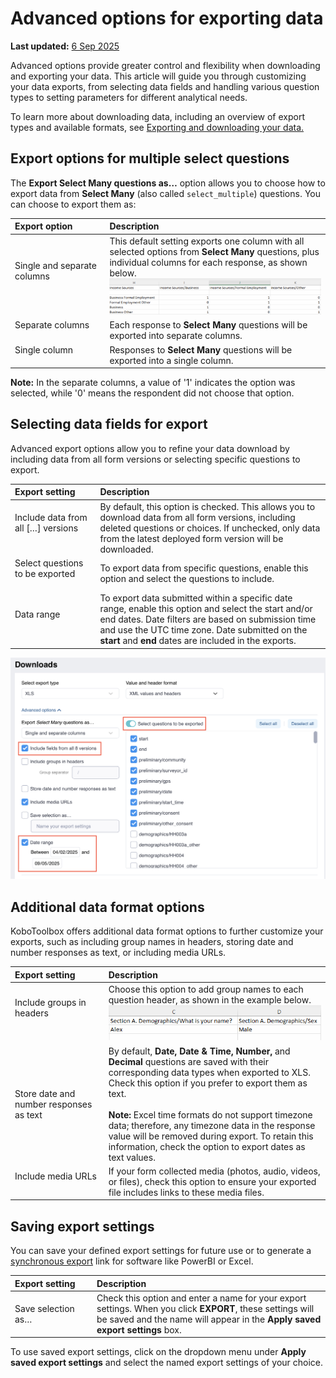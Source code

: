 # Advanced options for exporting data
**Last updated:** <a href="https://github.com/kobotoolbox/docs/blob/3c330f73a31b7c321784281b8f32bd00902bfe3d/source/advanced_export.md" class="reference">6 Sep 2025</a>

Advanced options provide greater control and flexibility when downloading and exporting your data. This article will guide you through customizing your data exports, from selecting data fields and handling various question types to setting parameters for different analytical needs.

<p class="note">
    To learn more about downloading data, including an overview of export types and available formats, see <a href="https://support.kobotoolbox.org/export_download.html?highlight=export">Exporting and downloading your data.</a>
</p>

## Export options for multiple select questions

The **Export Select Many questions as…** option allows you to choose how to export data from **Select Many** (also called `select_multiple`) questions. You can choose to export them as:

| **Export option**    | **Description**                                |
| :----------------- | :------------------------------------ |
| Single and separate columns &emsp;&emsp;&emsp;&emsp;&emsp;&emsp;              | This default setting exports one column with all selected options from <strong>Select Many</strong> questions, plus individual columns for each response, as shown below.<br> ![How to select many columns](images/advanced_export/select_many_columns.png)  |
| Separate columns &emsp;&emsp;&emsp;&emsp;&emsp;&emsp;     | Each response to <strong>Select Many</strong> questions will be exported into separate columns.                                  |
| Single column  &emsp;&emsp;&emsp;&emsp;&emsp;&emsp;         | Responses to <strong>Select Many</strong> questions will be exported into a single column.            |


<p class="note">
  <strong>Note:</strong> In the separate columns, a value of '1' indicates the option was selected, while '0' means the respondent did not choose that option.
</p>

## Selecting data fields for export

Advanced export options allow you to refine your data download by including data from all form versions or selecting specific questions to export.

| **Export setting**    | **Description**                                |
| :----------------- | :------------------------------------ |
| Include data from all […] versions &emsp;&emsp;&emsp;&emsp;&emsp;&emsp; | By default, this option is checked. This allows you to download data from all form versions, including deleted questions or choices. If unchecked, only data from the latest deployed form version will be downloaded. |
| Select questions to be exported &emsp;&emsp;&emsp;&emsp;&emsp;&emsp; | To export data from specific questions, enable this option and select the questions to include. |
| Data range &emsp;&emsp;&emsp;&emsp;&emsp;&emsp;| To export data submitted within a specific date range, enable this option and select the start and/or end dates. Date filters are based on submission time and use the UTC time zone. Date submitted on the <strong>start</strong> and <strong>end</strong> dates are included in the exports. |

![How to select data fields](images/advanced_export/select_data_fields.png)

## Additional data format options

KoboToolbox offers additional data format options to further customize your exports, such as including group names in headers, storing date and number responses as text, or including media URLs.

| **Export setting**    | **Description**                                |
| :----------------- | :------------------------------------ |
| Include groups in headers &emsp;&emsp;&emsp;&emsp;&emsp;&emsp; | Choose this option to add group names to each question header, as shown in the example below. ![Include groups in headers](images/advanced_export/group_headers2.png) | 
| Store date and number responses as text &emsp;&emsp;&emsp;&emsp;&emsp;&emsp; | By default, <strong>Date, Date & Time, Number,</strong> and <strong>Decimal</strong> questions are saved with their corresponding data types when exported to XLS. Check this option if you prefer to export them as text.<br><br><strong>Note:</strong> Excel time formats do not support timezone data; therefore, any timezone data in the response value will be removed during export. To retain this information, check the option to export dates as text values. |
| Include media URLs &emsp;&emsp;&emsp;&emsp;&emsp;&emsp; | If your form collected media (photos, audio, videos, or files), check this option to ensure your exported file includes links to these media files. |

## Saving export settings

You can save your defined export settings for future use or to generate a [synchronous export](https://support.kobotoolbox.org/synchronous_exports.html) link for software like PowerBI or Excel.

| **Export setting** | **Description**                                |
| :-------------------- | :------------------------------------ |
| Save selection as… &emsp;&emsp;&emsp;&emsp;&emsp;&emsp;| Check this option and enter a name for your export settings. When you click <strong>EXPORT</strong>, these settings will be saved and the name will appear in the <strong>Apply saved export settings</strong> box. | 

To use saved export settings, click on the dropdown menu under **Apply saved export settings** and select the named export settings of your choice.


